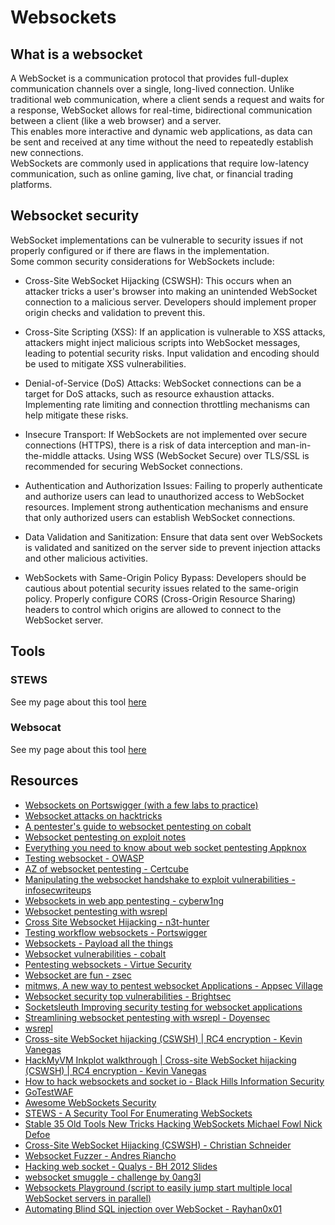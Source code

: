 # Websockets

## What is a websocket

A WebSocket is a communication protocol that provides full-duplex communication channels over a single, long-lived connection. Unlike traditional web communication, where a client sends a request and waits for a response, WebSocket allows for real-time, bidirectional communication between a client (like a web browser) and a server.  
This enables more interactive and dynamic web applications, as data can be sent and received at any time without the need to repeatedly establish new connections.  
WebSockets are commonly used in applications that require low-latency communication, such as online gaming, live chat, or financial trading platforms.

## Websocket security

WebSocket implementations can be vulnerable to security issues if not properly configured or if there are flaws in the implementation.  
Some common security considerations for WebSockets include:

- Cross-Site WebSocket Hijacking (CSWSH): This occurs when an attacker tricks a user's browser into making an unintended WebSocket connection to a malicious server. Developers should implement proper origin checks and validation to prevent this.

- Cross-Site Scripting (XSS): If an application is vulnerable to XSS attacks, attackers might inject malicious scripts into WebSocket messages, leading to potential security risks. Input validation and encoding should be used to mitigate XSS vulnerabilities.

- Denial-of-Service (DoS) Attacks: WebSocket connections can be a target for DoS attacks, such as resource exhaustion attacks. Implementing rate limiting and connection throttling mechanisms can help mitigate these risks.

- Insecure Transport: If WebSockets are not implemented over secure connections (HTTPS), there is a risk of data interception and man-in-the-middle attacks. Using WSS (WebSocket Secure) over TLS/SSL is recommended for securing WebSocket connections.

- Authentication and Authorization Issues: Failing to properly authenticate and authorize users can lead to unauthorized access to WebSocket resources. Implement strong authentication mechanisms and ensure that only authorized users can establish WebSocket connections.

- Data Validation and Sanitization: Ensure that data sent over WebSockets is validated and sanitized on the server side to prevent injection attacks and other malicious activities.

- WebSockets with Same-Origin Policy Bypass: Developers should be cautious about potential security issues related to the same-origin policy. Properly configure CORS (Cross-Origin Resource Sharing) headers to control which origins are allowed to connect to the WebSocket server.

## Tools

### STEWS

See my page about this tool [here](../Tools/stews.md)

### Websocat

See my page about this tool [here](../Tools/websocat.md)

## Resources

- [Websockets on Portswigger (with a few labs to practice)](https://portswigger.net/web-security/websockets)
- [Websocket attacks on hacktricks](https://book.hacktricks.xyz/pentesting-web/websocket-attacks)
- [A pentester's guide to websocket pentesting on cobalt](https://www.cobalt.io/blog/a-pentesters-guide-to-websocket-pentesting)
- [Websocket pentesting on exploit notes](https://exploit-notes.hdks.org/exploit/web/websocket-pentesting/)
- [Everything you need to know about web socket pentesting Appknox](https://www.appknox.com/blog/everything-you-need-to-know-about-web-socket-pentesting)
- [Testing websocket - OWASP](https://owasp.org/www-project-web-security-testing-guide/v41/4-Web_Application_Security_Testing/11-Client_Side_Testing/10-Testing_WebSockets)
- [AZ of websocket pentesting - Certcube](https://blog.certcube.com/a-z-of-websocket-pentetsting/)
- [Manipulating the websocket handshake to exploit vulnerabilities - infosecwriteups](https://infosecwriteups.com/manipulating-the-websocket-handshake-to-exploit-vulnerabilities-7f8dc3504e9c)
- [Websockets in web app pentesting - cyberw1ng](https://cyberw1ng.medium.com/web-sockets-in-web-app-penetration-testing-2023-cdc18850921b)
- [Websocket pentesting with wsrepl](https://blog.doyensec.com/2023/07/18/streamlining-websocket-pentesting-with-wsrepl.html)
- [Cross Site Websocket Hijacking - n3t-hunter](https://n3t-hunt3r.gitbook.io/pentest-book/web-application-pentesting/cross-site-websocket-hijacking-cswsh)
- [Testing workflow websockets - Portswigger](https://portswigger.net/burp/documentation/desktop/testing-workflow/websockets)
- [Websockets - Payload all the things](https://github.com/swisskyrepo/PayloadsAllTheThings/blob/master/Web%20Sockets/README.md)
- [Websocket vulnerabilities - cobalt](https://www.cobalt.io/blog/web-socket-vulnerabilites)
- [Pentesting websockets - Virtue Security](https://www.virtuesecurity.com/pentesting-websockets/)
- [Websocket are fun - zsec](https://blog.zsec.uk/websockets-are-fun/)
- [mitmws, A new way to pentest websocket Applications - Appsec Village](https://www.appsecvillage.com/events/dc-2023/mitmws-a-new-way-to-pentest-websocket-applications-491242)
- [Websocket security top vulnerabilities - Brightsec](https://brightsec.com/blog/websocket-security-top-vulnerabilities/)
- [Socketsleuth Improving security testing for websocket applications](https://snyk.io/fr/blog/socketsleuth-improving-security-testing-for-websocket-applications/)
- [Streamlining websocket pentesting with wsrepl - Doyensec](https://blog.doyensec.com/2023/07/18/streamlining-websocket-pentesting-with-wsrepl.html)
- [wsrepl](https://github.com/doyensec/wsrepl)
- [Cross-site WebSocket hijacking (CSWSH) | RC4 encryption - Kevin Vanegas](https://www.linkedin.com/pulse/cross-site-websocket-hijacking-cswsh-rc4-encryption-kevin-vanegas/)
- [HackMyVM Inkplot walkthrough | Cross-site WebSocket hijacking (CSWSH) | RC4 encryption - Kevin Vanegas](https://youtu.be/OKY-Wd1JaTk?si=hvVMZNmlA-daOmSV)
- [How to hack websockets and socket io - Black Hills Information Security](https://www.blackhillsinfosec.com/how-to-hack-websockets-and-socket-io/)
- [GoTestWAF](https://github.com/wallarm/gotestwaf)
- [Awesome WebSockets Security](https://github.com/PalindromeLabs/awesome-websocket-security)
- [STEWS - A Security Tool For Enumerating WebSockets](https://www.kitploit.com/2021/12/stews-security-tool-for-enumerating.html)
- [Stable 35 Old Tools New Tricks Hacking WebSockets Michael Fowl Nick Defoe](https://video.hacking.reviews/2019/09/stable-35-old-tools-new-tricks-hacking.html)
- [Cross-Site WebSocket Hijacking (CSWSH) - Christian Schneider](https://christian-schneider.net/CrossSiteWebSocketHijacking.html)
- [Websocket Fuzzer - Andres Riancho](https://github.com/andresriancho/websocket-fuzzer)
- [Hacking web socket - Qualys - BH 2012 Slides](https://media.blackhat.com/bh-us-12/Briefings/Shekyan/BH_US_12_Shekyan_Toukharian_Hacking_Websocket_Slides.pdf)
- [websocket smuggle - challenge by 0ang3l](https://github.com/0ang3el/websocket-smuggle)
- [Websockets Playground (script to easily jump start multiple local WebSocket servers in parallel)](https://github.com/PalindromeLabs/WebSockets-Playground)
- [Automating Blind SQL injection over WebSocket - Rayhan0x01](https://rayhan0x01.github.io/ctf/2021/04/02/blind-sqli-over-websocket-automation.html)